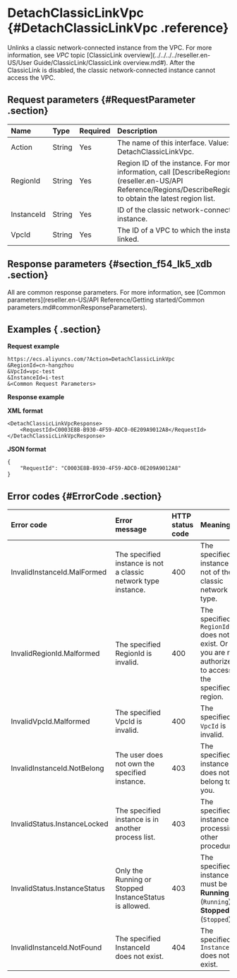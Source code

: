 # DetachClassicLinkVpc {#DetachClassicLinkVpc .reference}

Unlinks a classic network-connected instance from the VPC. For more information, see *VPC* topic [ClassicLink overview](../../../../reseller.en-US/User Guide/ClassicLink/ClassicLink overview.md#). After the ClassicLink is disabled, the classic network-connected instance cannot access the VPC.

## Request parameters {#RequestParameter .section}

|Name|Type|Required|Description|
|:---|:---|:-------|:----------|
|Action|String|Yes|The name of this interface. Value: DetachClassicLinkVpc.|
|RegionId|String|Yes|Region ID of the instance. For more information, call [DescribeRegions](reseller.en-US/API Reference/Regions/DescribeRegions.md#) to obtain the latest region list.|
|InstanceId|String|Yes|ID of the classic network-connected instance.|
|VpcId|String|Yes|The ID of a VPC to which the instance is linked.|

## Response parameters {#section_f54_lk5_xdb .section}

All are common response parameters. For more information, see [Common parameters](reseller.en-US/API Reference/Getting started/Common parameters.md#commonResponseParameters).

## Examples { .section}

**Request example** 

```
https://ecs.aliyuncs.com/?Action=DetachClassicLinkVpc
&RegionId=cn-hangzhou
&VpcId=vpc-test
&InstanceId=i-test
&<Common Request Parameters>
```

**Response example** 

**XML format** 

```
<DetachClassicLinkVpcResponse>
    <RequestId>C0003E8B-B930-4F59-ADC0-0E209A9012A8</RequestId>
</DetachClassicLinkVpcResponse>
```

**JSON format** 

```
{
    "RequestId": "C0003E8B-B930-4F59-ADC0-0E209A9012A8"
}
```

## Error codes {#ErrorCode .section}

|Error code|Error message|HTTP status code|Meaning|
|:---------|:------------|:---------------|:------|
|InvalidInstanceId.MalFormed|The specified instance is not a classic network type instance.|400|The specified instance is not of the classic network type.|
|InvalidRegionId.Malformed|The specified RegionId is invalid.|400|The specified `RegionId` does not exist. Or you are not authorized to access the specified region.|
|InvalidVpcId.Malformed|The specified VpcId is invalid.|400|The specified `VpcId` is invalid.|
|InvalidInstanceId.NotBelong|The user does not own the specified instance.|403|The specified instance does not belong to you.|
|InvalidStatus.InstanceLocked|The specified instance is in another process list.|403|The specified instance is processing other procedures.|
|InvalidStatus.InstanceStatus|Only the Running or Stopped InstanceStatus is allowed.|403|The specified instance must be **Running** \(`Running`\) or **Stopped** \(`Stopped`\).|
|InvalidInstanceId.NotFound|The specified InstanceId does not exist.|404|The specified `InstanceId` does not exist.|

